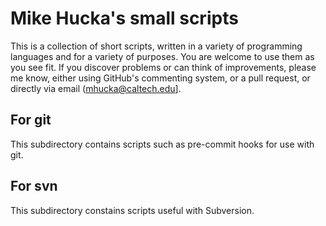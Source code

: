Mike Hucka's small scripts
==========================

This is a collection of short scripts, written in a variety of programming languages and for a variety of purposes.  You are welcome to use them as you see fit.  If you discover problems or can think of improvements, please me know, either using GitHub's commenting system, or a pull request, or directly via email ([mhucka@caltech.edu](mhucka@caltech.edu)].


For git
-------

This subdirectory contains scripts such as pre-commit hooks for use with git.

For svn
-------

This subdirectory constains scripts useful with Subversion.
